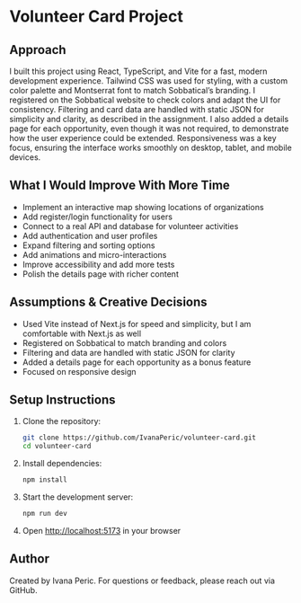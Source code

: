 # Volunteer Card Project

## Approach
I built this project using React, TypeScript, and Vite for a fast, modern development experience. Tailwind CSS was used for styling, with a custom color palette and Montserrat font to match Sobbatical’s branding. I registered on the Sobbatical website to check colors and adapt the UI for consistency. Filtering and card data are handled with static JSON for simplicity and clarity, as described in the assignment. I also added a details page for each opportunity, even though it was not required, to demonstrate how the user experience could be extended. Responsiveness was a key focus, ensuring the interface works smoothly on desktop, tablet, and mobile devices.

## What I Would Improve With More Time
- Implement an interactive map showing locations of organizations
- Add register/login functionality for users
- Connect to a real API and database for volunteer activities
- Add authentication and user profiles
- Expand filtering and sorting options
- Add animations and micro-interactions
- Improve accessibility and add more tests
- Polish the details page with richer content

## Assumptions & Creative Decisions
- Used Vite instead of Next.js for speed and simplicity, but I am comfortable with Next.js as well
- Registered on Sobbatical to match branding and colors
- Filtering and data are handled with static JSON for clarity
- Added a details page for each opportunity as a bonus feature
- Focused on responsive design

## Setup Instructions
1. Clone the repository:
   ```bash
   git clone https://github.com/IvanaPeric/volunteer-card.git
   cd volunteer-card
   ```
2. Install dependencies:
   ```bash
   npm install
   ```
3. Start the development server:
   ```bash
   npm run dev
   ```
4. Open [http://localhost:5173](http://localhost:5173) in your browser

## Author
Created by Ivana Peric. For questions or feedback, please reach out via GitHub.
